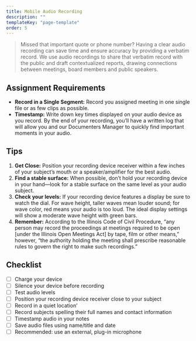 ```yaml
---
title: Mobile Audio Recording
description: ""
templateKey: "page-template"
order: 5
---
```


> Missed that important quote or phone number? Having a clear audio recording can save time and ensure accuracy by providing a verbatim record. We use audio recordings to share that verbatim record with the public and draft contextualized reports, drawing connections between meetings, board members and public speakers.

## Assignment Requirements

- **Record in a Single Segment:** Record you assigned meeting in one single file or as few clips as possible.
- **Timestamp:** Write down key times displayed on your audio device as you record. By the end of your recording, you’ll have a written log that will allow you and our Documenters Manager to quickly find important moments in your audio.

## Tips

1. **Get Close:** Position your recording device receiver within a few inches of your subject’s mouth or a speaker/amplifier for the best audio.
2. **Find a stable surface:** When possible, don’t hold your recording device in your hand—look for a stable surface on the same level as your audio subject.
3. **Check your levels:** If your recording device features a display be sure to watch the dial. For wave height, taller waves mean louder sound; for wave color, red means your audio is too loud. The ideal display settings will show a moderate wave height with green bars.
4. **Remember:** According to the Illinois Code of Civil Procedure, “any person may record the proceedings at meetings required to be open \[under the Illinois Open Meetings Act] by tape, film or other means,” however, “the authority holding the meeting shall prescribe reasonable rules to govern the right to make such recordings.”

## Checklist

- [ ] Charge your device
- [ ] Silence your device before recording
- [ ] Test audio levels
- [ ] Position your recording device receiver close to your subject
- [ ] Record in a quiet location’
- [ ] Record subjects spelling their full names and contact information
- [ ] Timestamp audio in your notes
- [ ] Save audio files using name/title and date
- [ ] Recommended: use an external, plug-in microphone
